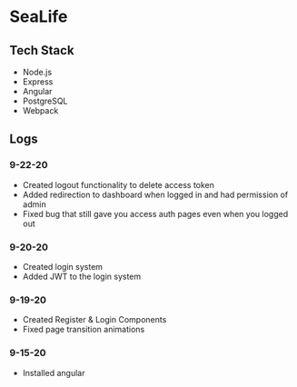 # SeaLife

## Tech Stack
- Node.js
- Express
- Angular
- PostgreSQL
- Webpack


## Logs

### 9-22-20
- Created logout functionality to delete access token 
- Added redirection to dashboard  when logged in and had permission of admin
- Fixed bug that still gave you access auth pages even when you logged out


### 9-20-20
- Created login system
- Added JWT to the login system 

### 9-19-20
- Created Register & Login Components
- Fixed page transition animations


### 9-15-20 
- Installed angular

